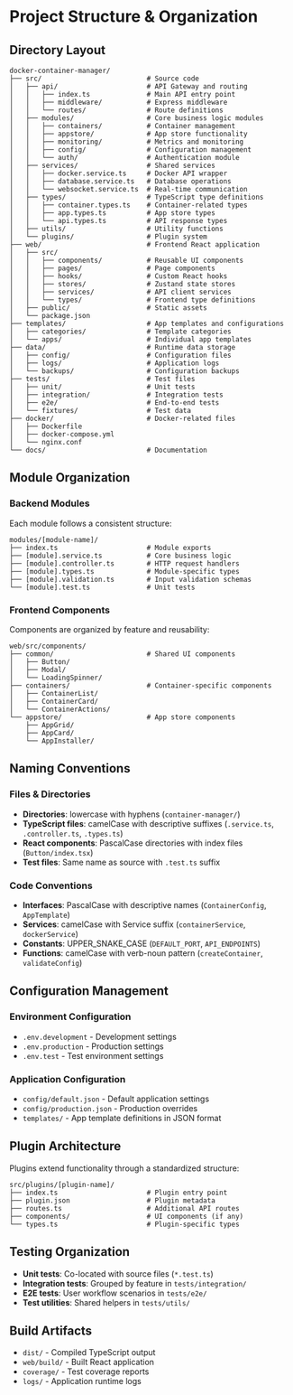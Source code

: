 # Project Structure & Organization

## Directory Layout

```
docker-container-manager/
├── src/                          # Source code
│   ├── api/                      # API Gateway and routing
│   │   ├── index.ts              # Main API entry point
│   │   ├── middleware/           # Express middleware
│   │   └── routes/               # Route definitions
│   ├── modules/                  # Core business logic modules
│   │   ├── containers/           # Container management
│   │   ├── appstore/             # App store functionality
│   │   ├── monitoring/           # Metrics and monitoring
│   │   ├── config/               # Configuration management
│   │   └── auth/                 # Authentication module
│   ├── services/                 # Shared services
│   │   ├── docker.service.ts     # Docker API wrapper
│   │   ├── database.service.ts   # Database operations
│   │   └── websocket.service.ts  # Real-time communication
│   ├── types/                    # TypeScript type definitions
│   │   ├── container.types.ts    # Container-related types
│   │   ├── app.types.ts          # App store types
│   │   └── api.types.ts          # API response types
│   ├── utils/                    # Utility functions
│   └── plugins/                  # Plugin system
├── web/                          # Frontend React application
│   ├── src/
│   │   ├── components/           # Reusable UI components
│   │   ├── pages/                # Page components
│   │   ├── hooks/                # Custom React hooks
│   │   ├── stores/               # Zustand state stores
│   │   ├── services/             # API client services
│   │   └── types/                # Frontend type definitions
│   ├── public/                   # Static assets
│   └── package.json
├── templates/                    # App templates and configurations
│   ├── categories/               # Template categories
│   └── apps/                     # Individual app templates
├── data/                         # Runtime data storage
│   ├── config/                   # Configuration files
│   ├── logs/                     # Application logs
│   └── backups/                  # Configuration backups
├── tests/                        # Test files
│   ├── unit/                     # Unit tests
│   ├── integration/              # Integration tests
│   ├── e2e/                      # End-to-end tests
│   └── fixtures/                 # Test data
├── docker/                       # Docker-related files
│   ├── Dockerfile
│   ├── docker-compose.yml
│   └── nginx.conf
└── docs/                         # Documentation
```

## Module Organization

### Backend Modules
Each module follows a consistent structure:
```
modules/[module-name]/
├── index.ts                      # Module exports
├── [module].service.ts           # Core business logic
├── [module].controller.ts        # HTTP request handlers
├── [module].types.ts             # Module-specific types
├── [module].validation.ts        # Input validation schemas
└── [module].test.ts              # Unit tests
```

### Frontend Components
Components are organized by feature and reusability:
```
web/src/components/
├── common/                       # Shared UI components
│   ├── Button/
│   ├── Modal/
│   └── LoadingSpinner/
├── containers/                   # Container-specific components
│   ├── ContainerList/
│   ├── ContainerCard/
│   └── ContainerActions/
└── appstore/                     # App store components
    ├── AppGrid/
    ├── AppCard/
    └── AppInstaller/
```

## Naming Conventions

### Files & Directories
- **Directories**: lowercase with hyphens (`container-manager/`)
- **TypeScript files**: camelCase with descriptive suffixes (`.service.ts`, `.controller.ts`, `.types.ts`)
- **React components**: PascalCase directories with index files (`Button/index.tsx`)
- **Test files**: Same name as source with `.test.ts` suffix

### Code Conventions
- **Interfaces**: PascalCase with descriptive names (`ContainerConfig`, `AppTemplate`)
- **Services**: camelCase with Service suffix (`containerService`, `dockerService`)
- **Constants**: UPPER_SNAKE_CASE (`DEFAULT_PORT`, `API_ENDPOINTS`)
- **Functions**: camelCase with verb-noun pattern (`createContainer`, `validateConfig`)

## Configuration Management

### Environment Configuration
- `.env.development` - Development settings
- `.env.production` - Production settings
- `.env.test` - Test environment settings

### Application Configuration
- `config/default.json` - Default application settings
- `config/production.json` - Production overrides
- `templates/` - App template definitions in JSON format

## Plugin Architecture

Plugins extend functionality through a standardized structure:
```
src/plugins/[plugin-name]/
├── index.ts                      # Plugin entry point
├── plugin.json                   # Plugin metadata
├── routes.ts                     # Additional API routes
├── components/                   # UI components (if any)
└── types.ts                      # Plugin-specific types
```

## Testing Organization

- **Unit tests**: Co-located with source files (`*.test.ts`)
- **Integration tests**: Grouped by feature in `tests/integration/`
- **E2E tests**: User workflow scenarios in `tests/e2e/`
- **Test utilities**: Shared helpers in `tests/utils/`

## Build Artifacts

- `dist/` - Compiled TypeScript output
- `web/build/` - Built React application
- `coverage/` - Test coverage reports
- `logs/` - Application runtime logs